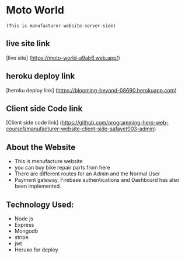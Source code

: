 # Moto World
`(This is manufacturer-website-server-side)`
## live site link
 [live site] (https://moto-world-a9ab6.web.app/)

## heroku deploy link
 [heroku deploy link] (https://blooming-beyond-08690.herokuapp.com)

## Client side Code link
 [Client side code link] (https://github.com/programming-hero-web-course1/manufacturer-website-client-side-safayet003-admin)


## About the Website 
  * This is menufacture website 
  * you can buy bike repair parts from here
  * There are different routes for an Admin and the Normal User
  * Payment gateway, Firebase authentications and Dashboard has also been implemented.

## Technology Used:
  * Node js
  * Express
  * Mongodb
  * stripe
  * jwt
  * Heruko for deploy

